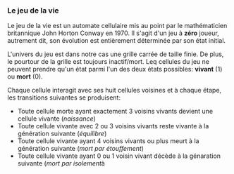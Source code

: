 ### Le jeu de la vie 

Le jeu de la vie est un automate cellulaire mis au point par le mathématicien britannique John Horton Conway en 1970. Il s'agit d'un jeu à **zéro** joueur, autrement dit, son évolution est entièrement déterminée par son état initial.

L'univers du jeu est dans notre cas une grille carrée de taille finie. De plus, le pourtour de la grille est toujours inactif/mort. Leq cellules du jeu ne peuvent prendre qu'un état parmi l'un des deux états possibles: **vivant** (1) ou **mort** (0).

Chaque cellule interagit avec ses huit cellules voisines et à chaque étape, les transitions suivantes se produisent:

  + Toute cellule morte ayant exactement 3 voisins vivants devient une cellule vivante (*naissance*)
  + Toute cellule vivante avec 2 ou 3 voisins vivants reste vivante à la génération suivante (*équilibre*)
  + Toute cellule vivante ayant 4 voisins vivants ou plus meurt à la génération suivante (*mort par étouffement*)
  + Toute cellule vivante ayant 0 ou 1 voisin vivant décède à la génaration suivante (*mort par isolement*à



